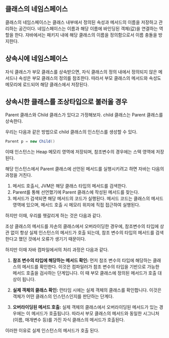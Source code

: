 
## 클래스의 네임스페이스
클래스의 네임스페이스는 클래스 내부에서 정의된 속성과 메서드의 이름을 저장하고 관리하는 공간이다.
네임스페이스는 이름과 해당 이름에 바인딩된 객체(값)을 연결하는 역할을 한다.
자바에서는 패키지 내에 해당 클래스의 이름을 정의함으로서 이름 충돌을 방지한다.


## 상속시에 네임스페이스
자식 클래스가 부모 클래스를 상속받으면, 자식 클래스의 정의 내에서 정의되지 않은 메서드나 속성은 부모 클래스의 정의를 참조한다.
따라서 부모 클래스의 메서드와 속성도 메모리에 로드되어 해당 클래스에서 저장된다.

## 상속시한 클래스를 조상타입으로 불러올 경우

Parent 클래스와 Child 클래스가 있다고 가정해보자.
child 클래스는 Parent 클래스를 상속한다.

우리는 다음과 같은 방법으로 child 클래스의 인스턴스를 생성할 수 있다.

```java
Parent p = new Child()
```
이때 인스턴스는 Heap 메모리 영역에 저장되며, 참조변수의 경우에는 스택 영역에 저장된다.

해당 인스턴스에서 Parent 클래스에 선언된 메서드를 실행시키려고 하면 자바는 다음의 과정을 거친다.

1. 메서드 호출시, JVM은 해당 클래스 타입의 메서드를 검색한다.
2. Parent를 통해 선언했기에 Parent 클래스에 작성된 메서드를 찾는다.
3. 메서드가 검색되면 해당 메서드의 코드가 실행된다. 메서드 코드는 클래스의 메서드 영역에 있으며, 메서드 호출 시 메모리 위치에 직접 접근하여 실행된다.

하지만 이때, 우리를 헷갈리게 하는 것은 다음과 같다.

조상 클래스의 메서드를 자손의 클래스에서 오버라이딩한 경우에, 참조변수의 타입에 상관 없이 항상 실제 인스턴스의 메서드가 호출 되는데, 참조 변수의 타입의 메서드를 검색한다고 했던 것에서 오류가 생기기 때문이다.

하지만 이때 자바 컴파일에서의 처리 과정은 다음과 같다.

1. **참조 변수의 타입에 해당하는 메서드 확인:** 먼저 참조 변수의 타입에 해당하는 클래스의 메서드를 확인한다. 이것은 컴파일러가 참조 변수의 타입을 기반으로 가능한 메서드 호출을 검사하는 단계입니다. 이 때 부모 클래스에 정의된 메서드가 호출 대상이 됩니다.
    
2. **실제 객체의 클래스 확인:** 런타임 시에는 실제 객체의 클래스를 확인합니다. 이것은 객체가 어떤 클래스의 인스턴스인지를 판단하는 단계다.
    
3. **오버라이딩된 메서드 호출:** 실제 객체의 클래스에서 오버라이딩된 메서드가 있는 경우에는 이 메서드가 호출됩니다. 따라서 부모 클래스의 메서드와 동일한 시그니처(이름, 매개변수 등)를 가진 자식 클래스의 메서드가 호출된다.


이러한 이유로 실제 인스턴스의 메서드가 호출 된다.